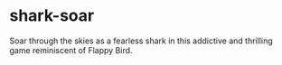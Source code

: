 # shark-soar
Soar through the skies as a fearless shark in this addictive and thrilling game reminiscent of Flappy Bird.
